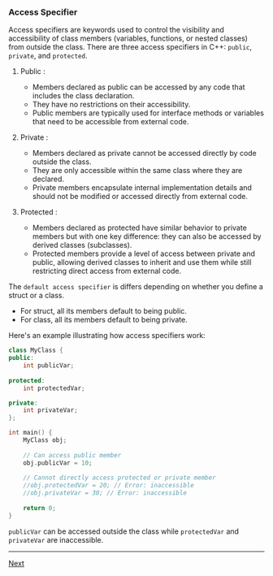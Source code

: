 ### Access Specifier

Access specifiers are keywords used to control the visibility and accessibility of class members (variables, functions, or nested classes) from outside the class. There are three access specifiers in C++: `public`, `private`, and `protected`.

1. Public :
   - Members declared as public can be accessed by any code that includes the class declaration.
   - They have no restrictions on their accessibility.
   - Public members are typically used for interface methods or variables that need to be accessible from external code.

2. Private :
   - Members declared as private cannot be accessed directly by code outside the class.
   - They are only accessible within the same class where they are declared.
   - Private members encapsulate internal implementation details and should not be modified or accessed directly from external code.

3. Protected :
   - Members declared as protected have similar behavior to private members but with one key difference: they can also be accessed by derived classes (subclasses).
   - Protected members provide a level of access between private and public, allowing derived classes to inherit and use them while still restricting direct access from external code.

The `default access specifier` is differs depending on whether you define a struct or a class. 

- For struct, all its members default to being public.
- For class, all its members default to being private.

Here's an example illustrating how access specifiers work:

```cpp
class MyClass {
public:
    int publicVar;
    
protected:
    int protectedVar;

private:
    int privateVar;
};

int main() {
    MyClass obj;
    
    // Can access public member
    obj.publicVar = 10; 
    
    // Cannot directly access protected or private member
    //obj.protectedVar = 20; // Error: inaccessible 
    //obj.privateVar = 30; // Error: inaccessible
    
    return 0;
}
```

 `publicVar` can be accessed outside the class while `protectedVar` and `privateVar` are inaccessible.

---

[Next](https://github.com/Lavin-tom/cpp_programming/tree/master/This_Pointer)
